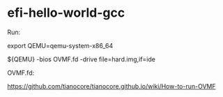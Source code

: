 # efi-hello-world-gcc





Run:

export QEMU=qemu-system-x86_64

${QEMU} -bios OVMF.fd -drive file=hard.img,if=ide


OVMF.fd:

https://github.com/tianocore/tianocore.github.io/wiki/How-to-run-OVMF
